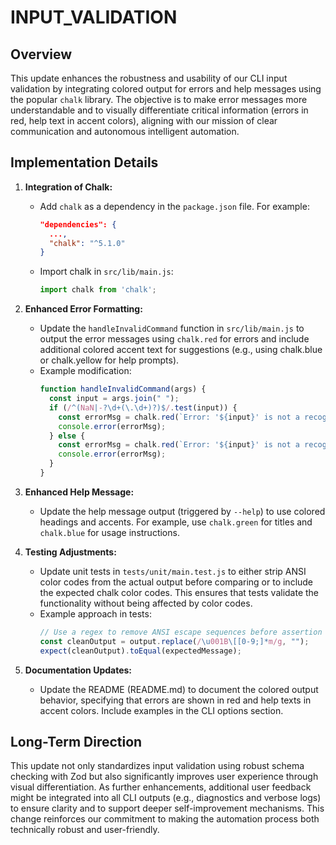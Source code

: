 # INPUT_VALIDATION

## Overview
This update enhances the robustness and usability of our CLI input validation by integrating colored output for errors and help messages using the popular `chalk` library. The objective is to make error messages more understandable and to visually differentiate critical information (errors in red, help text in accent colors), aligning with our mission of clear communication and autonomous intelligent automation.

## Implementation Details
1. **Integration of Chalk:**
   - Add `chalk` as a dependency in the `package.json` file. For example:
     ```json
     "dependencies": {
       ...,
       "chalk": "^5.1.0"
     }
     ```
   - Import chalk in `src/lib/main.js`:
     ```js
     import chalk from 'chalk';
     ```

2. **Enhanced Error Formatting:**
   - Update the `handleInvalidCommand` function in `src/lib/main.js` to output the error messages using `chalk.red` for errors and include additional colored accent text for suggestions (e.g., using chalk.blue or chalk.yellow for help prompts).
   - Example modification:
     ```js
     function handleInvalidCommand(args) {
       const input = args.join(" ");
       if (/^(NaN|-?\d+(\.\d+)?)$/.test(input)) {
         const errorMsg = chalk.red(`Error: '${input}' is not a recognized command. Use '--help' for available options. Please ensure you are providing a valid command. Use '--help' to view all available options.`);
         console.error(errorMsg);
       } else {
         const errorMsg = chalk.red(`Error: '${input}' is not a recognized command. Use '--help' for available options.`);
         console.error(errorMsg);
       }
     }
     ```

3. **Enhanced Help Message:**
   - Update the help message output (triggered by `--help`) to use colored headings and accents. For example, use `chalk.green` for titles and `chalk.blue` for usage instructions.

4. **Testing Adjustments:**
   - Update unit tests in `tests/unit/main.test.js` to either strip ANSI color codes from the actual output before comparing or to include the expected chalk color codes. This ensures that tests validate the functionality without being affected by color codes.
   - Example approach in tests:
     ```js
     // Use a regex to remove ANSI escape sequences before assertion
     const cleanOutput = output.replace(/\u001B\[[0-9;]*m/g, "");
     expect(cleanOutput).toEqual(expectedMessage);
     ```

5. **Documentation Updates:**
   - Update the README (README.md) to document the colored output behavior, specifying that errors are shown in red and help texts in accent colors. Include examples in the CLI options section.

## Long-Term Direction
This update not only standardizes input validation using robust schema checking with Zod but also significantly improves user experience through visual differentiation. As further enhancements, additional user feedback might be integrated into all CLI outputs (e.g., diagnostics and verbose logs) to ensure clarity and to support deeper self-improvement mechanisms. This change reinforces our commitment to making the automation process both technically robust and user-friendly.